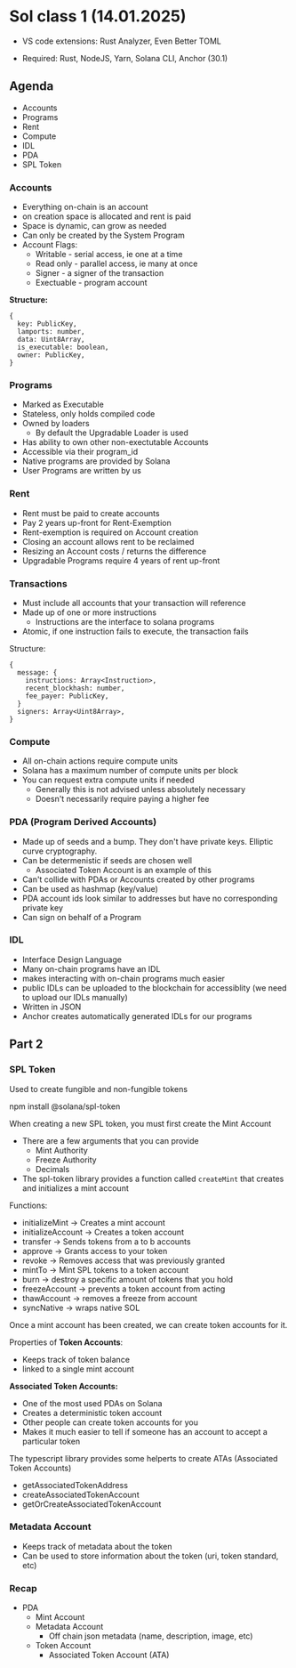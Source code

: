 # Sol class 1 (14.01.2025)

- VS code extensions: Rust Analyzer, Even Better TOML

- Required: Rust, NodeJS, Yarn, Solana CLI, Anchor (30.1)

## Agenda

- Accounts
- Programs
- Rent
- Compute 
- IDL
- PDA
- SPL Token


### Accounts

- Everything on-chain is an account
- on creation space is allocated and rent is paid
- Space is dynamic, can grow as needed
- Can only be created by the System Program
- Account Flags:
    - Writable - serial access, ie one at a time
    - Read only - parallel access, ie many at once
    - Signer - a signer of the transaction
    - Exectuable - program account

**Structure:**
```
{ 
  key: PublicKey,
  lamports: number,
  data: Uint8Array,
  is_executable: boolean,
  owner: PublicKey,
}
```

### Programs

- Marked as Executable
- Stateless, only holds compiled code
- Owned by loaders
    - By default the Upgradable Loader is used
- Has ability to own other non-exectutable Accounts
- Accessible via their program_id
- Native programs are provided by Solana
- User Programs are written by us

### Rent
- Rent must be paid to create accounts
- Pay 2 years up-front for Rent-Exemption
- Rent-exemption is required on Account creation
- Closing an account allows rent to be reclaimed
- Resizing an Account costs / returns the difference
- Upgradable Programs require 4 years of rent up-front

### Transactions

- Must include all accounts that your transaction will reference
- Made up of one or more instructions
    - Instructions are the interface to solana programs
- Atomic, if one instruction fails to execute, the transaction fails

Structure:
```
{
  message: {
    instructions: Array<Instruction>,
    recent_blockhash: number,
    fee_payer: PublicKey,
  }
  signers: Array<Uint8Array>,
}
```

### Compute

- All on-chain actions require compute units
- Solana has a maximum number of compute units per block
- You can request extra compute units if needed
    - Generally this is not advised unless absolutely necessary
    - Doesn't necessarily require paying a higher fee

### PDA (Program Derived Accounts)

- Made up of seeds and a bump. They don't have private keys. Elliptic curve cryptography. 
- Can be determenistic if seeds are chosen well
     - Associated Token Account is an example of this
- Can't collide with PDAs or Accounts created by other programs
- Can be used as hashmap (key/value)
- PDA account ids look similar to addresses but have no corresponding private key
- Can sign on behalf of a Program


### IDL
- Interface Design Language
- Many on-chain programs have an IDL
- makes interacting with on-chain programs much easier
- public IDLs can be uploaded to the blockchain for accessiblity (we need to upload our IDLs manually)
- Written in JSON
- Anchor creates automatically generated IDLs for our programs


## Part 2

### SPL Token

Used to create fungible and non-fungible tokens

npm install @solana/spl-token

When creating a new SPL token, you must first create the Mint Account
- There are a few arguments that you can provide
    - Mint Authority
    - Freeze Authority
    - Decimals
- The spl-token library provides a function called `createMint` that creates and initializes a mint account

Functions:
- initializeMint -> Creates a mint account
- initializeAccount -> Creates a token account
- transfer -> Sends tokens from a to b accounts
- approve -> Grants access to your token
- revoke -> Removes access that was previously granted
- mintTo -> Mint SPL tokens to a token account
- burn -> destroy a specific amount of tokens that you hold
- freezeAccount -> prevents a token account from acting
- thawAccount -> removes a freeze from account
- syncNative -> wraps native SOL

Once a mint account has been created, we can create token accounts for it.

Properties of **Token Accounts**:
- Keeps track of token balance
- linked to a single mint account

**Associated Token Accounts:**
- One of the most used PDAs on Solana
- Creates a deterministic token account
- Other people can create token accounts for you
- Makes it much easier to tell if someone has an account to accept a particular token

The typescript library provides some helperts to create ATAs (Associated Token Accounts)

- getAssociatedTokenAddress
- createAssociatedTokenAccount
- getOrCreateAssociatedTokenAccount


### Metadata Account

- Keeps track of metadata about the token
- Can be used to store information about the token (uri, token standard, etc)

### Recap

- PDA
    - Mint Account
    - Metadata Account
        - Off chain json metadata (name, description, image, etc)
    - Token Account
        - Associated Token Account (ATA)


